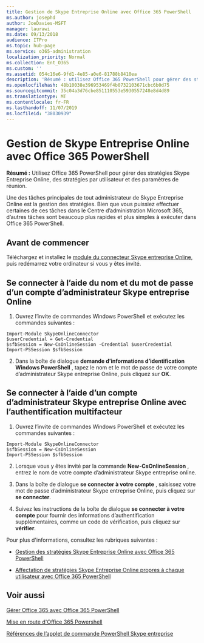 ```yaml
---
title: Gestion de Skype Entreprise Online avec Office 365 PowerShell
ms.author: josephd
author: JoeDavies-MSFT
manager: laurawi
ms.date: 09/13/2018
audience: ITPro
ms.topic: hub-page
ms.service: o365-administration
localization_priority: Normal
ms.collection: Ent_O365
ms.custom: ''
ms.assetid: 054c16e6-9fd1-4e85-a0e6-81788b8410ea
description: 'Résumé : utilisez Office 365 PowerShell pour gérer des stratégies Skype Entreprise Online, des stratégies par utilisateur et des paramètres de réunion.'
ms.openlocfilehash: 48b10038e396953469f4b0732103671cbc6b0d75
ms.sourcegitcommit: 35c04a3d76cbe851110553e5930557248e8d4d89
ms.translationtype: MT
ms.contentlocale: fr-FR
ms.lasthandoff: 11/07/2019
ms.locfileid: "38030939"
---
```

# <a name="manage-skype-for-business-online-with-office-365-powershell"></a>Gestion de Skype Entreprise Online avec Office 365 PowerShell

 **Résumé :** Utilisez Office 365 PowerShell pour gérer des stratégies Skype Entreprise Online, des stratégies par utilisateur et des paramètres de réunion.
  
Une des tâches principales de tout administrateur de Skype Entreprise Online est la gestion des stratégies. Bien que vous puissiez effectuer certaines de ces tâches dans le Centre d’administration Microsoft 365, d’autres tâches sont beaucoup plus rapides et plus simples à exécuter dans Office 365 PowerShell. 

## <a name="before-you-start"></a>Avant de commencer

Téléchargez et installez le [module du connecteur Skype entreprise Online](https://www.microsoft.com/download/details.aspx?id=39366), puis redémarrez votre ordinateur si vous y êtes invité.


## <a name="connect-using-a-skype-for-business-online-administrator-account-name-and-password"></a>Se connecter à l’aide du nom et du mot de passe d’un compte d’administrateur Skype entreprise Online

1. Ouvrez l’invite de commandes Windows PowerShell et exécutez les commandes suivantes : 
    
  ```
  Import-Module SkypeOnlineConnector
  $userCredential = Get-Credential
  $sfbSession = New-CsOnlineSession -Credential $userCredential
  Import-PSSession $sfbSession
  ```

2. Dans la boîte de dialogue **demande d’informations d’identification Windows PowerShell** , tapez le nom et le mot de passe de votre compte d’administrateur Skype entreprise Online, puis cliquez sur **OK**.


## <a name="connect-using-a-skype-for-business-online-administrator-account-with-multifactor-authentication"></a>Se connecter à l’aide d’un compte d’administrateur Skype entreprise Online avec l’authentification multifacteur

1. Ouvrez l’invite de commandes Windows PowerShell et exécutez les commandes suivantes :

  ```
  Import-Module SkypeOnlineConnector
  $sfbSession = New-CsOnlineSession
  Import-PSSession $sfbSession
  ```

2. Lorsque vous y êtes invité par la commande **New-CsOnlineSession** , entrez le nom de votre compte d’administrateur Skype entreprise online.

3. Dans la boîte de dialogue **se connecter à votre compte** , saisissez votre mot de passe d’administrateur Skype entreprise Online, puis cliquez sur **se connecter**.

4. Suivez les instructions de la boîte de dialogue **se connecter à votre compte** pour fournir des informations d’authentification supplémentaires, comme un code de vérification, puis cliquez sur **vérifier**.

Pour plus d'informations, consultez les rubriques suivantes :
  
- [Gestion des stratégies Skype Entreprise Online avec Office 365 PowerShell](manage-skype-for-business-online-policies-with-office-365-powershell.md)
    
- [Affectation de stratégies Skype Entreprise Online propres à chaque utilisateur avec Office 365 PowerShell](assign-per-user-skype-for-business-online-policies-with-office-365-powershell.md)
    
## <a name="see-also"></a>Voir aussi

[Gérer Office 365 avec Office 365 PowerShell](manage-office-365-with-office-365-powershell.md)
  
[Mise en route d'Office 365 Powershell](getting-started-with-office-365-powershell.md)

[Références de l’applet de commande PowerShell Skype entreprise](https://docs.microsoft.com/powershell/module/skype/?view=skype-ps)

